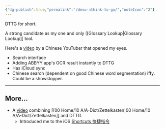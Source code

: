 ```yaml
---
{"dg-publish":true,"permalink":"/devo-nthink-to-go/","noteIcon":"2"}
---
```


DTTG for short.

A strong candidate as my one and only [[Glossary Lookup\|Glossary Lookup]] tool.

Here's a [video](https://www.youtube.com/watch?v=KYo6L0gdGnY) by a Chinese YouTuber that opened my eyes.
- Search interface
- Adding ABBYY app's OCR result instantly to DTTG
- Has iCloud sync
- Chinese search (dependent on good Chinese word segmentation) iffy. Could be a showstopper.

---
## More...

- A [video](https://www.youtube.com/watch?v=gH6xXJU4mC0) combining [[00 Home/10 A/A-Dict/Zettelkasten\|00 Home/10 A/A-Dict/Zettelkasten]] and DTTG.
	- Introduced me to the iOS [Shortcuts 快捷指令](https://en.wikipedia.org/wiki/Shortcuts_(app))